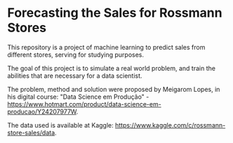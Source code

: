 # Forecasting the Sales for Rossmann Stores

This repository is a project of machine learning to predict sales from different stores, serving for studying purposes.

The goal of this project is to simulate a real world problem, and train the abilities that are necessary for a data scientist.

The problem, method and solution were proposed by Meigarom Lopes, in his digital course: "Data Science em Produção" - https://www.hotmart.com/product/data-science-em-producao/Y24207977W.

The data used is available at Kaggle: https://www.kaggle.com/c/rossmann-store-sales/data.
